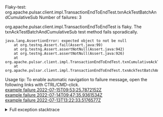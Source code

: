         
Flaky-test: org.apache.pulsar.client.impl.TransactionEndToEndTest.txnAckTestBatchAndCumulativeSub
Number of failures: 3

org.apache.pulsar.client.impl.TransactionEndToEndTest is flaky. The txnAckTestBatchAndCumulativeSub test method fails sporadically.

```
java.lang.AssertionError: expected object to not be null
	at org.testng.Assert.fail(Assert.java:99)
	at org.testng.Assert.assertNotNull(Assert.java:942)
	at org.testng.Assert.assertNotNull(Assert.java:926)
	at org.apache.pulsar.client.impl.TransactionEndToEndTest.txnCumulativeAckTest(TransactionEndToEndTest.java:612)
	at org.apache.pulsar.client.impl.TransactionEndToEndTest.txnAckTestBatchAndCumulativeSub(TransactionEndToEndTest.java:540)
```

Usage tip: To enable automatic navigation to failure message, open the following links with CTRL/CMD-click.  
[example failure 2022-07-15T09:53:25.7872152Z](https://github.com/apache/pulsar/runs/7355242399?check_suite_focus=true#step:10:2281)  
[example failure 2022-07-14T09:47:35.9361534Z](https://github.com/apache/pulsar/runs/7336978540?check_suite_focus=true#step:10:2282)  
[example failure 2022-07-13T13:22:33.5176577Z](https://github.com/apache/pulsar/runs/7320944455?check_suite_focus=true#step:10:3392)  


<details>
<summary>Full exception stacktrace</summary>
<code><pre>
java.lang.AssertionError: expected object to not be null
	at org.testng.Assert.fail(Assert.java:99)
	at org.testng.Assert.assertNotNull(Assert.java:942)
	at org.testng.Assert.assertNotNull(Assert.java:926)
	at org.apache.pulsar.client.impl.TransactionEndToEndTest.txnCumulativeAckTest(TransactionEndToEndTest.java:612)
	at org.apache.pulsar.client.impl.TransactionEndToEndTest.txnAckTestBatchAndCumulativeSub(TransactionEndToEndTest.java:540)
	at java.base/jdk.internal.reflect.NativeMethodAccessorImpl.invoke0(Native Method)
	at java.base/jdk.internal.reflect.NativeMethodAccessorImpl.invoke(NativeMethodAccessorImpl.java:77)
	at java.base/jdk.internal.reflect.DelegatingMethodAccessorImpl.invoke(DelegatingMethodAccessorImpl.java:43)
	at java.base/java.lang.reflect.Method.invoke(Method.java:568)
	at org.testng.internal.MethodInvocationHelper.invokeMethod(MethodInvocationHelper.java:132)
	at org.testng.internal.InvokeMethodRunnable.runOne(InvokeMethodRunnable.java:45)
	at org.testng.internal.InvokeMethodRunnable.call(InvokeMethodRunnable.java:73)
	at org.testng.internal.InvokeMethodRunnable.call(InvokeMethodRunnable.java:11)
	at java.base/java.util.concurrent.FutureTask.run(FutureTask.java:264)
	at java.base/java.util.concurrent.ThreadPoolExecutor.runWorker(ThreadPoolExecutor.java:1136)
	at java.base/java.util.concurrent.ThreadPoolExecutor$Worker.run(ThreadPoolExecutor.java:635)
	at java.base/java.lang.Thread.run(Thread.java:833)

</pre></code>
</details>


